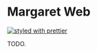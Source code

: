 # Margaret Web

[![styled with prettier](https://img.shields.io/badge/styled_with-prettier-ff69b4.svg?style=flat-square)](https://github.com/prettier/prettier)

TODO.
